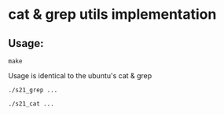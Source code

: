 # cat & grep utils implementation

Usage:
------
```make```

Usage is identical to the ubuntu's cat & grep

```./s21_grep ...```

```./s21_cat ...```